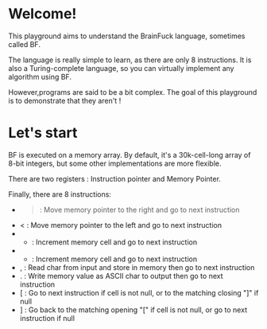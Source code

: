 # Welcome!

This playground aims to understand the BrainFuck language, sometimes called BF.

The language is really simple to learn, as there are only 8 instructions. It is also a Turing-complete language, so you can virtually implement any algorithm using BF.

However,programs are said to be a bit complex. The goal of this playground is to demonstrate that they aren't !

# Let's start

BF is executed on a memory array. By default, it's a 30k-cell-long array of 8-bit integers, but some other implementations are more flexible.

There are two registers : Instruction pointer and Memory Pointer.

Finally, there are 8 instructions:
* > : Move memory pointer to the right and go to next instruction
* < : Move memory pointer to the left and go to next instruction
* + : Increment memory cell and go to next instruction
* - : Increment memory cell and go to next instruction
* , : Read char from input and store in memory then go to next instruction
* . : Write memory value as ASCII char to output then go to next instruction
* [ : Go to next instruction if cell is not null, or to the matching closing "]" if null
* ] : Go back to the matching opening "[" if cell is not null, or go to next instruction if null
